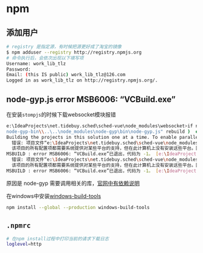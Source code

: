# npm

## 添加用户
```bash
# registry 是指定源，有时候把源更好成了淘宝的镜像
$ npm adduser --registry http://registry.npmjs.org
# 命令执行后，会依次出现以下填写项
Username: work_lib_tlz
Password:
Email: (this IS public) work_lib_tlz@126.com
Logged in as work_lib_tlz on http://registry.npmjs.org/.
```

## node-gyp.js error MSB6006: “VCBuild.exe”
在安装`stompjs`的时候下载websocket模块报错
```bash
e:\IdeaProjects\net.tidebuy.sched\sched-vue\node_modules\websocket>if not defined npm_config_node_gyp (node "e:\node\node_global\node_modules\npm\bi
node-gyp-bin\\..\..\node_modules\node-gyp\bin\node-gyp.js" rebuild )  else (node "" rebuild )
Building the projects in this solution one at a time. To enable parallel build, please add the "/m" switch.
  错误: 项目文件“e:\IdeaProjects\net.tidebuy.sched\sched-vue\node_modules\websocket\build\bufferutil.vcproj”找不到或者不是有效的项目文件。
  该项目的所有配置项都需要系统提供对某些平台的支持，但在此计算机上没有安装这些平台。因此无法加载该项目。
MSBUILD : error MSB6006: “VCBuild.exe”已退出，代码为 -1。 [e:\IdeaProjects\net.tidebuy.sched\sched-vue\node_modules\websocket\build\binding.sln]
  错误: 项目文件“e:\IdeaProjects\net.tidebuy.sched\sched-vue\node_modules\websocket\build\validation.vcproj”找不到或者不是有效的项目文件。
  该项目的所有配置项都需要系统提供对某些平台的支持，但在此计算机上没有安装这些平台。因此无法加载该项目。
MSBUILD : error MSB6006: “VCBuild.exe”已退出，代码为 -1。 [e:\IdeaProjects\net.tidebuy.sched\sched-vue\node_modules\websocket\build\binding.sln]
```

原因是 node-gyp 需要调用相关的库，[官网中有依赖说明](https://github.com/nodejs/node-gyp)

在windows中安装[windows-build-tools](https://github.com/felixrieseberg/windows-build-tools)
```bash
npm install --global --production windows-build-tools
```

## `.npmrc`
```bash
# 在npm install过程中打印当前的请求下载日志
loglevel=http
```